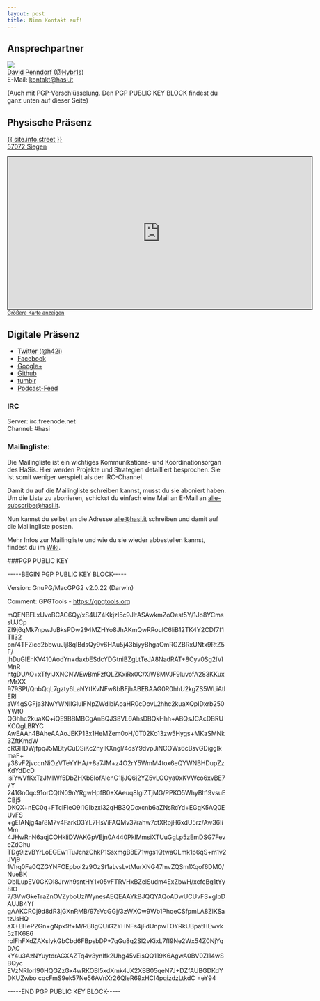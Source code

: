 ```yaml
---
layout: post
title: Nimm Kontakt auf!
---
```

## Ansprechpartner
![](/images/180px-Der_Hybr1s.jpg)  
[David Penndorf (@Hybr1s)](http://hasi.it/wiki/Benutzer:Hybr1s)  
E-Mail: <a href="mailto:kontakt@hasi.it">kontakt@hasi.it</a>

(Auch mit PGP-Verschlüsselung. Den PGP PUBLIC KEY BLOCK findest du ganz unten auf dieser Seite) 
  
## Physische Präsenz
  
<a href="http://www.openstreetmap.org/?lat=50.8690655&lon=8.0046585&zoom=18&layers=M&mlat=50.86921&mlon=8.00490" target="_blank">{{ site.info.street }} <br /> 57072 Siegen </a>  
  
<iframe width="700" height="350" frameborder="0" scrolling="no" marginheight="0" marginwidth="0" src="http://www.openstreetmap.org/export/embed.html?bbox=8.00375,50.86801,8.00722,50.8698&amp;layer=mapnik&amp;marker=50.86918,8.00489" style="border: 1px solid black"></iframe><br /><small><a href="http://www.openstreetmap.org/?lat=50.868905&amp;lon=8.005485&amp;zoom=18&amp;layers=M&amp;mlat=50.86918&amp;mlon=8.00489">Gr&#246;&#223;ere Karte anzeigen</a></small>
  
 
## Digitale Präsenz 
   
* [Twitter (@h42i)](http://twitter.com/h42i)
* [Facebook](https://www.facebook.com/pages/H42i/205372236255814)
* [Google+](https://plus.google.com/110841244355299176140/posts)
* [Github](https://www.github.com/h42i)
* [tumblr](http://h42i.tumblr.com/)
* [Podcast-Feed](http://hasi.it/episodes.mp3.rss)
  
### IRC
  
Server: irc.freenode.net  
Channel: #hasi
  
### Mailingliste:
  
Die Mailingliste ist ein wichtiges Kommunikations- und Koordinationsorgan des HaSis. Hier werden Projekte und Strategien detailliert besprochen. Sie ist somit weniger verspielt als der IRC-Channel.  
  
Damit du auf die Mailingliste schreiben kannst, musst du sie aboniert haben. Um die Liste zu abonieren, schickst du einfach eine Mail an E-Mail an <a href="mailto:alle-subscribe@hasi.it"><alle-subscribe@hasi.it></a>.   
  
Nun kannst du selbst an die Adresse <a href="mailto:alle@hasi.it"><alle@hasi.it></a> schreiben und damit auf die Mailingliste posten.  
  
Mehr Infos zur Mailingliste und wie du sie wieder abbestellen kannst, findest du im [Wiki](http://hasi.it/wiki/Mailingliste).

###PGP PUBLIC KEY

-----BEGIN PGP PUBLIC KEY BLOCK-----

Version: GnuPG/MacGPG2 v2.0.22 (Darwin)

Comment: GPGTools - https://gpgtools.org

mQENBFLxUvoBCAC6Qy/xS4UZ4KkjzI5c9JltASAwkmZoOest5Y/1Jo8YCmssUJCp
ZI9j6qMk7npwJuBksPDw294MZHYo8JhAKmQwRRouIC6liB12TK4Y2CDf7f1Tll32
pn/4TFZicd2bbwuJljl8qIBdsQy9v6HAu5j43biyyBhgaOmRGZBRxUNtx9RtZ5F/
jhDuGIEhKV410AodYn+daxbESdcYDGtniBZgLtTeJA8NadRAT+8Cyv0Sg2IVlMnR
htgDUAO+xTfyiJXNCNWEwBmFzfQLZKxiRx0C/XiW8MVJF9luvofA283KKuxrMrXX
979SPI/QnbQqL7gzty6LaNYtIKvNFw8bBFjhABEBAAG0R0hhU2kgZS5WLiAtIERl
aW4gSGFja3NwYWNlIGluIFNpZWdlbiAoaHR0cDovL2hhc2kuaXQpIDxrb250YWt0
QGhhc2kuaXQ+iQE9BBMBCgAnBQJS8VL6AhsDBQkHhh+ABQsJCAcDBRUKCQgLBRYC
AwEAAh4BAheAAAoJEKP13x1HeMZem0oH/0T02Ko13zw5Hygs+MKaSMNk3ZftKmdW
cRGHDWjfpqJ5MBtyCuDSiKc2hyIKXngl/4dsY9dvpJiNCOWs6cBsvGDiggIkmaF+
y38vF2jvccnNiOzVTeYYHA/+8a7JM+z4O2rY5WmM4tox6eQYWNBHDupZzKdYdDcD
isiYwVfKxTzJMIWf5DbZHXb8IofAlenG1ljJQ6j2YZ5vLOOya0xKVWco6xvBE77Y
241Gn0qc91orCQtN09nYRgwHpfB0+XAeuq8IgiZTjMG/PPKO5WhyBh19vsuECBj5
DKQX+nEC0q+FTciFieO9l1GIbzxl32qHB3QDcxcnb6aZNsRcYd+EGgK5AQ0EUvFS
+gEIANjg4a/8M7v4FarkD3YL7HsViFAQMv37rahw7ctXRpjH6xdU5rz/Aw36IiMm
4JHwRnN6aqjCOHkliDWAKGpVEjn0A440PklMmsiXTUuGgLp5zEmDSG7FeveZdGhu
TDg9izvBYrLoEGEw1TuJcnzChkP1SsxmgB8E71wgs1QtwaOLmk1p6qS+m1v2JVj9
1Vhq0Fa0QZGYNFOEpboi2z9OzSt1aLvsLvtMurXNG47mvZQSm1Xqof6DM0/NueBK
ObILupEV0GKOI8Jrwh9sntHY1x05vFTRVHxBZelSudm4ExZbwH/xcfcBg1tYy8IO
7/3VwGkeTraZnOVZyboUziWynesAEQEAAYkBJQQYAQoADwUCUvFS+gIbDAUJB4Yf
gAAKCRCj9d8dR3jGXnRMB/97eVcGGj/3zWXOw9Wb1PhqeCSfpmLA8ZlKSatzJsHQ
aX+EHeP2Gn+gNpx9f+M/RE8gQUiG2YHNFs4jFdUnpwTOYRkUBpatHEwvk5zTK686
rolFhFXdZAXsIykGbCbd6FBpsbDP+7qGu8q2SI2vKixL7fI9Ne2Wx54Z0NjYqDAC
kY4u3AzNYuytdrAGXAZTq4v3ynIfk2Uhg45vEisQQ119K6AgwA0BV0ZI14wSBQyc
EVzNRIorI90HQGZzGx4wRKOBl5xdXmk4JX2XBB05qeN7J+DZfAUBGDKdYDKUZwbo
cqcFmS9ek57Ne56AVnXr26QleR69xHCI4pqizdzLtkdC
=eY94

-----END PGP PUBLIC KEY BLOCK-----
